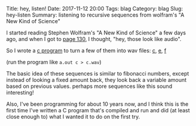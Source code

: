 Title: hey, listen!
Date: 2017-11-12 20:00
Tags: blag
Category: blag
Slug: hey-listen
Summary: listening to recursive sequences from wolfram's "A New Kind of Science"

I started reading Stephen Wolfram's "A New Kind of Science" a few days ago, and when I got to [page 130](http://www.wolframscience.com/nks/p130--recursive-sequences/), I thought, "hey, those look like audio".

So I wrote a [c program](https://gist.github.com/hclarke/4be53b38786653cda5339d3e20ab44ef) to turn a few of them into wav files: [c](new_science/c.wav), [e](new_science/e.wav), [f](new_science/f.wav)

(run the program like `a.out c > c.wav`)

The basic idea of these sequences is similar to fibonacci numbers, except instead of looking a fixed amount back, they look back a variable amount based on previous values. perhaps more sequences like this sound interesting!

Also, I've been programming for about 10 years now, and I think this is the first time I've written a C program that's compiled and run and did (at least close enough to) what I wanted it to do on the first try.
